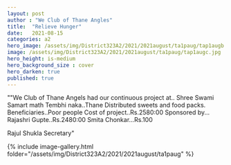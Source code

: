 ```yaml
---
layout: post
author : "We Club of Thane Angles"
title:  "Relieve Hunger"
date:   2021-08-15
categories: a2
hero_image: /assets/img/District323A2/2021/2021august/ta1paug/tap1augb.jpg
image: /assets/img/District323A2/2021/2021august/ta1paug/tap1augc.jpg
hero_height: is-medium
hero_background_size : cover
hero_darken: true
published: true
---
```


""We Club of Thane Angels had our continuous project at..
 Shree Swami Samart math
 Tembhi naka..Thane
 Distributed sweets and food packs.
 Beneficiaries..Poor people
 Cost of project..Rs.2580:00
 Sponsored by...
 Rajashri Gupte..Rs.2480:00
 Smita Chonkar...Rs.100
 
 Rajul Shukla 
 Secretary"



{% include image-gallery.html folder="/assets/img/District323A2/2021/2021august/ta1paug" %}
